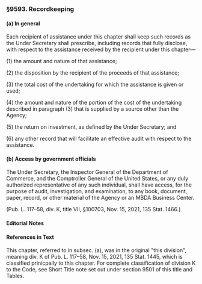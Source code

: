 ### §9593. Recordkeeping ###

#### (a) In general ####

Each recipient of assistance under this chapter shall keep such records as the Under Secretary shall prescribe, including records that fully disclose, with respect to the assistance received by the recipient under this chapter—

(1) the amount and nature of that assistance;

(2) the disposition by the recipient of the proceeds of that assistance;

(3) the total cost of the undertaking for which the assistance is given or used;

(4) the amount and nature of the portion of the cost of the undertaking described in paragraph (3) that is supplied by a source other than the Agency;

(5) the return on investment, as defined by the Under Secretary; and

(6) any other record that will facilitate an effective audit with respect to the assistance.

#### (b) Access by government officials ####

The Under Secretary, the Inspector General of the Department of Commerce, and the Comptroller General of the United States, or any duly authorized representative of any such individual, shall have access, for the purpose of audit, investigation, and examination, to any book, document, paper, record, or other material of the Agency or an MBDA Business Center.

(Pub. L. 117–58, div. K, title VII, §100703, Nov. 15, 2021, 135 Stat. 1466.)

#### **Editorial Notes** ####

#### References in Text ####

This chapter, referred to in subsec. (a), was in the original "this division", meaning div. K of Pub. L. 117–58, Nov. 15, 2021, 135 Stat. 1445, which is classified prinicpally to this chapter. For complete classification of division K to the Code, see Short Title note set out under section 9501 of this title and Tables.